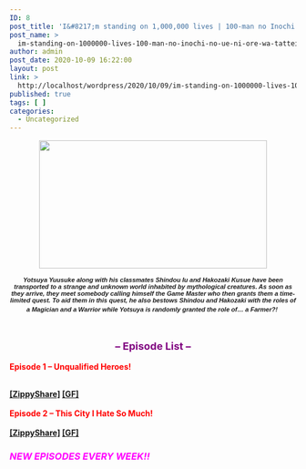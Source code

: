 ```yaml
---
ID: 8
post_title: 'I&#8217;m standing on 1,000,000 lives | 100-man no Inochi no Ue ni Ore wa Tatteiru Hindi Subbed Download in HD'
post_name: >
  im-standing-on-1000000-lives-100-man-no-inochi-no-ue-ni-ore-wa-tatteiru-hindi-subbed-download-in-hd
author: admin
post_date: 2020-10-09 16:22:00
layout: post
link: >
  http://localhost/wordpress/2020/10/09/im-standing-on-1000000-lives-100-man-no-inochi-no-ue-ni-ore-wa-tatteiru-hindi-subbed-download-in-hd/
published: true
tags: [ ]
categories:
  - Uncategorized
---
```

<div class="separator" style="clear: both; text-align: center;"><a href="https://1.bp.blogspot.com/-9BrG-0EQhCY/X3dRyTc_ckI/AAAAAAAADII/qT8jA4P1CE4YI9HdoDv7cTmqmgFnmXEdQCLcBGAsYHQ/s1280/Wiki-background.jpg" style="margin-left: 1em; margin-right: 1em; text-align: center;"><img loading="lazy" border="0" data-original-height="720" data-original-width="1280" height="225" src="https://1.bp.blogspot.com/-9BrG-0EQhCY/X3dRyTc_ckI/AAAAAAAADII/qT8jA4P1CE4YI9HdoDv7cTmqmgFnmXEdQCLcBGAsYHQ/w400-h225/Wiki-background.jpg" width="400" /></a></div>
</p>
<div style="text-align: center;"><b><i><span style="background-color: white; font-family: Verdana, Arial; font-size: 11px;">Yotsuya Yuusuke along with his classmates Shindou Iu and Hakozaki Kusue have been transported to a strange and unknown world inhabited by mythological creatures. As soon as they arrive, they meet somebody calling himself the Game Master who then grants them a time-limited quest. To aid them in this quest, he also bestows Shindou and Hakozaki with the roles of a Magician and a Warrior while Yotsuya is randomly granted the role of&#8230; a Farmer?!</span>&nbsp;</i></b></div>
<div style="text-align: center;"><b><span><a name='more'></a></span><i><br /></i></b></div>
<h2 style="text-align: center;"><span style="color: #800180; font-size: large;">&#8211; Episode List &#8211;</span></h2>
<p><b><span style="color: red;">Episode 1 &#8211; Unqualified Heroes!</span></b></p>
<div><span style="color: red;"><b><br /></b></span></div>
<div><span style="color: red;"><b><a href="https://gplinks.co/9vkgox2T" rel="nofollow noopener noreferrer" target="_blank">[ZippyShare]</a>&nbsp;<a href="https://gplinks.co/F4Fat" rel="nofollow noopener noreferrer" target="_blank">[GF]</a></b></span></div>
<div><span style="color: red;"><br /></span></div>
<div><span style="color: red;"><b style="color: black;"><span style="color: red;">Episode 2 &#8211; This City I Hate So Much!</span></b></span></div>
<div><span style="color: red;"><b style="color: black;"><span style="color: red;"><br /></span></b></span></div>
<div><span style="color: red;"><b style="color: black;"><span style="color: red;"><a href="https://gplinks.co/ia4GKed" rel="nofollow noopener noreferrer" target="_blank">[ZippyShare]</a>&nbsp;<a href="https://gplinks.co/RLE1pN" rel="nofollow noopener noreferrer" target="_blank">[GF]</a></span></b></span></div>
<div>
<div></div>
<div></div>
<h3 style="text-align: left;"><b><span style="color: #ff00fe;"><i>NEW EPISODES EVERY WEEK!!</i></span></b></h3>
<div></div>
<div></div>
</div>
